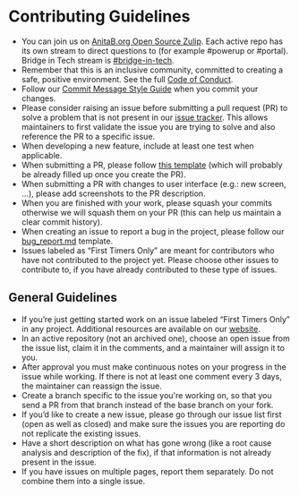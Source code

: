 # Contributing Guidelines

-   You can join us on [AnitaB.org Open Source Zulip](https://anitab-org.zulipchat.com/). Each active repo has its own stream to direct questions to (for example #powerup or #portal). Bridge in Tech stream is [#bridge-in-tech](https://anitab-org.zulipchat.com/#narrow/stream/237630-bridge-in-tech).
-   Remember that this is an inclusive community, committed to creating a safe, positive environment. See the full [Code of Conduct](http://www.systers.io/code-of-conduct.html).
-   Follow our [Commit Message Style Guide](https://github.com/anitab-org/bridge-in-tech-web/wiki/Commit-Message-Style-Guide) when you commit your changes.
-   Please consider raising an issue before submitting a pull request (PR) to solve a problem that is not present in our [issue tracker](https://github.com/anitab-org/bridge-in-tech-web/issues). This allows maintainers to first validate the issue you are trying to solve and also reference the PR to a specific issue.
-   When developing a new feature, include at least one test when applicable.
-   When submitting a PR, please follow [this template](PULL_REQUEST_TEMPLATE.md) (which will probably be already filled up once you create the PR).
-   When submitting a PR with changes to user interface (e.g.: new screen, ...), please add screenshots to the PR description.
-   When you are finished with your work, please squash your commits otherwise we will squash them on your PR (this can help us maintain a clear commit history).
-   When creating an issue to report a bug in the project, please follow our [bug_report.md](https://github.com/anitab-org/.github/blob/main/.github/ISSUE_TEMPLATE/bug_report.md) template.
-   Issues labeled as “First Timers Only” are meant for contributors who have not contributed to the project yet. Please choose other issues to contribute to, if you have already contributed to these type of issues.

## General Guidelines

-   If you’re just getting started work on an issue labeled “First Timers Only” in any project. Additional resources are available on our [website](http://www.systers.io).
-   In an active repository (not an archived one), choose an open issue from the issue list, claim it in the comments, and a maintainer will assign it to you.
-   After approval you must make continuous notes on your progress in the issue while working. If there is not at least one comment every 3 days, the maintainer can reassign the issue.
-   Create a branch specific to the issue you're working on, so that you send a PR from that branch instead of the base branch on your fork.
-   If you’d like to create a new issue, please go through our issue list first (open as well as closed) and make sure the issues you are reporting do not replicate the existing issues.
-   Have a short description on what has gone wrong (like a root cause analysis and description of the fix), if that information is not already present in the issue.
-   If you have issues on multiple pages, report them separately. Do not combine them into a single issue.
